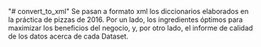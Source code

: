 "# convert_to_xml" 
Se pasan a formato xml los diccionarios elaborados en la práctica de pizzas de 2016.
Por un lado, los ingredientes óptimos para maximizar los beneficios del negocio, y, por otro
lado, el informe de calidad de los datos acerca de cada Dataset.
